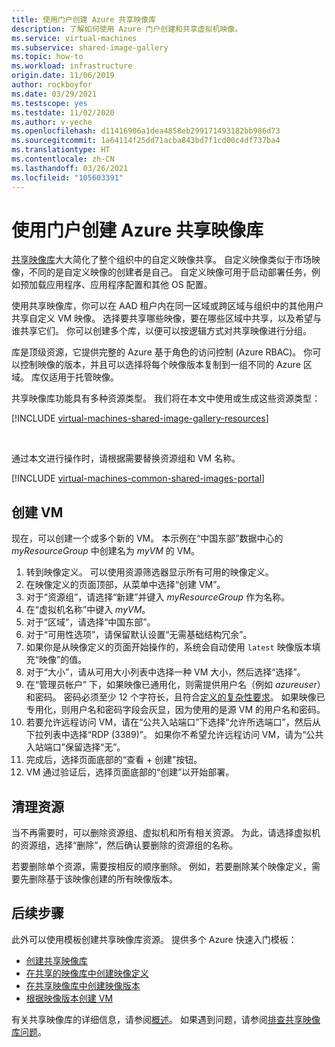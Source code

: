 ```yaml
---
title: 使用门户创建 Azure 共享映像库
description: 了解如何使用 Azure 门户创建和共享虚拟机映像。
ms.service: virtual-machines
ms.subservice: shared-image-gallery
ms.topic: how-to
ms.workload: infrastructure
origin.date: 11/06/2019
author: rockboyfor
ms.date: 03/29/2021
ms.testscope: yes
ms.testdate: 11/02/2020
ms.author: v-yeche
ms.openlocfilehash: d11416906a1dea4858eb299171493182bb986d73
ms.sourcegitcommit: 1a64114f25dd71acba843bd7f1cd00c4df737ba4
ms.translationtype: HT
ms.contentlocale: zh-CN
ms.lasthandoff: 03/26/2021
ms.locfileid: "105603391"
---
```

# <a name="create-an-azure-shared-image-gallery-using-the-portal"></a>使用门户创建 Azure 共享映像库

[共享映像库](../shared-image-galleries.md)大大简化了整个组织中的自定义映像共享。 自定义映像类似于市场映像，不同的是自定义映像的创建者是自己。 自定义映像可用于启动部署任务，例如预加载应用程序、应用程序配置和其他 OS 配置。 

使用共享映像库，你可以在 AAD 租户内在同一区域或跨区域与组织中的其他用户共享自定义 VM 映像。 选择要共享哪些映像，要在哪些区域中共享，以及希望与谁共享它们。 你可以创建多个库，以便可以按逻辑方式对共享映像进行分组。 

库是顶级资源，它提供完整的 Azure 基于角色的访问控制 (Azure RBAC)。 你可以控制映像的版本，并且可以选择将每个映像版本复制到一组不同的 Azure 区域。 库仅适用于托管映像。

共享映像库功能具有多种资源类型。 我们将在本文中使用或生成这些资源类型：

[!INCLUDE [virtual-machines-shared-image-gallery-resources](../../../includes/virtual-machines-shared-image-gallery-resources.md)]

<br />

通过本文进行操作时，请根据需要替换资源组和 VM 名称。

[!INCLUDE [virtual-machines-common-shared-images-portal](../../../includes/virtual-machines-common-shared-images-portal.md)]

## <a name="create-vms"></a>创建 VM

现在，可以创建一个或多个新的 VM。 本示例在“中国东部”数据中心的 *myResourceGroup* 中创建名为 *myVM* 的 VM。 

1. 转到映像定义。 可以使用资源筛选器显示所有可用的映像定义。
1. 在映像定义的页面顶部，从菜单中选择“创建 VM”。
1. 对于“资源组”，请选择“新建”并键入 *myResourceGroup* 作为名称。 
1. 在“虚拟机名称”中键入 *myVM*。
1. 对于“区域”，请选择“中国东部”。  
1. 对于“可用性选项”，请保留默认设置“无需基础结构冗余”。
1. 如果你是从映像定义的页面开始操作的，系统会自动使用 `latest` 映像版本填充“映像”的值。
1. 对于“大小”，请从可用大小列表中选择一种 VM 大小，然后选择“选择”。  
1. 在“管理员帐户”  下，如果映像已通用化，则需提供用户名（例如 *azureuser*）和密码。 密码必须至少 12 个字符长，且符合[定义的复杂性要求](faq.md#what-are-the-password-requirements-when-creating-a-vm)。 如果映像已专用化，则用户名和密码字段会灰显，因为使用的是源 VM 的用户名和密码。
1. 若要允许远程访问 VM，请在“公共入站端口”下选择“允许所选端口”，然后从下拉列表中选择“RDP (3389)”。    如果你不希望允许远程访问 VM，请为“公共入站端口”保留选择“无”。  
1. 完成后，选择页面底部的“查看 + 创建”按钮。
1. VM 通过验证后，选择页面底部的“创建”以开始部署。

## <a name="clean-up-resources"></a>清理资源

当不再需要时，可以删除资源组、虚拟机和所有相关资源。 为此，请选择虚拟机的资源组，选择“删除”，然后确认要删除的资源组的名称。

若要删除单个资源，需要按相反的顺序删除。 例如，若要删除某个映像定义，需要先删除基于该映像创建的所有映像版本。

## <a name="next-steps"></a>后续步骤

此外可以使用模板创建共享映像库资源。 提供多个 Azure 快速入门模板： 

- [创建共享映像库](https://github.com/Azure/azure-quickstart-templates/tree/master/101-sig-create/)
- [在共享的映像库中创建映像定义](https://github.com/Azure/azure-quickstart-templates/tree/master/101-sig-image-definition-create/)
- [在共享映像库中创建映像版本](https://github.com/Azure/azure-quickstart-templates/tree/master/101-sig-image-version-create/)
- [根据映像版本创建 VM](https://github.com/Azure/azure-quickstart-templates/tree/master/101-vm-from-sig/)

有关共享映像库的详细信息，请参阅[概述](../shared-image-galleries.md)。 如果遇到问题，请参阅[排查共享映像库问题](../troubleshooting-shared-images.md)。

<!--Update_Description: update meta properties, wording update, update link-->
